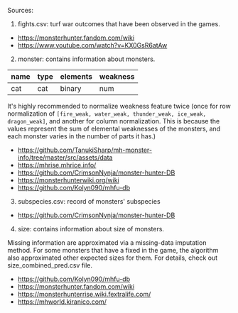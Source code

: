 Sources: 
1. fights.csv: turf war outcomes that have been observed in the games.
- https://monsterhunter.fandom.com/wiki
- https://www.youtube.com/watch?v=KX0GsR6atAw

2. monster: contains information about monsters.

| name | type | elements | weakness |
|------|------|----------|----------|
| cat  | cat  | binary   | num      |

It's highly recommended to normalize weakness feature twice (once for row normalization
of `[fire_weak, water_weak, thunder_weak, ice_weak, dragon_weak]`, and another
for column normalization. This is because the values represent the sum of elemental weaknesses 
of the monsters, and each monster varies in the number of parts it has.)

- https://github.com/TanukiSharp/mh-monster-info/tree/master/src/assets/data
- https://mhrise.mhrice.info/
- https://github.com/CrimsonNynja/monster-hunter-DB
- https://monsterhunterwiki.org/wiki
- https://github.com/Kolyn090/mhfu-db

3. subspecies.csv: record of monsters' subspecies
- https://github.com/CrimsonNynja/monster-hunter-DB

4. size: contains information about size of monsters.

Missing information are approximated via a missing-data imputation method. For some monsters that
have a fixed in the game, the algorithm also approximated other expected sizes for them. For details,
check out size_combined_pred.csv file.

- https://github.com/Kolyn090/mhfu-db
- https://monsterhunter.fandom.com/wiki
- https://monsterhunterrise.wiki.fextralife.com/
- https://mhworld.kiranico.com/
